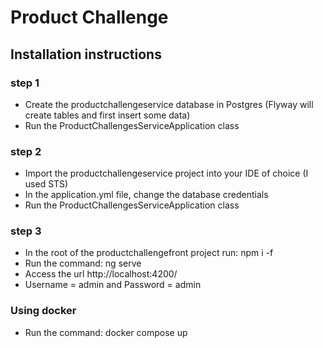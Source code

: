 # Product Challenge

## Installation instructions

### step 1

- Create the productchallengeservice database in Postgres (Flyway will create tables and first insert some data)
- Run the ProductChallengesServiceApplication class

### step 2

- Import the productchallengeservice project into your IDE of choice (I used STS)
- In the application.yml file, change the database credentials
- Run the ProductChallengesServiceApplication class

### step 3

- In the root of the productchallengefront project run: npm i -f
- Run the command: ng serve
- Access the url http://localhost:4200/
- Username = admin and Password = admin

### Using docker
 - Run the command: docker compose up
